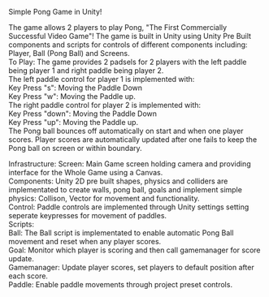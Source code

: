 Simple Pong Game in Unity!

The game allows 2 players to play Pong, "The First Commercially Successful Video Game"! The game is built in Unity using Unity Pre Built components and scripts for controls of different components including: Player, Ball (Pong Ball) and Screens. <br />
To Play:
The game provides 2 padsels for 2 players with the left paddle being player 1 and right paddle being player 2. <br />
The left paddle control for player 1 is implemented with: <br />
  Key Press "s": Moving the Paddle Down<br />
  Key Press "w": Moving the Paddle up.<br />
The right paddle control for player 2 is implemented with: <br />
  Key Press "down": Moving the Paddle Down<br />
  Key Press "up": Moving the Paddle up.<br />
The Pong ball bounces off automatically on start and when one player scores. Player scores are automatically updated after one fails to keep the Pong ball on screen or within boundary.<br />

Infrastructure:
Screen: Main Game screen holding camera and providing interface for the Whole Game using a Canvas. <br />
Components: Unity 2D pre built shapes, physics and colliders are implementated to create walls, pong ball, goals and implement simple physics: Collison, Vector for movement and functionality.<br />
Control: Paddle controls are implemented through Unity settings setting seperate keypresses for movement of paddles.<br />
Scripts:<br />
Ball: The Ball script is implementated to enable automatic Pong Ball movement and reset when any player scores.<br />
Goal: Monitor which player is scoring and then call gamemanager for score update.<br />
Gamemanager: Update player scores, set players to default position after each score.<br />
Paddle: Enable paddle movements through project preset controls.
